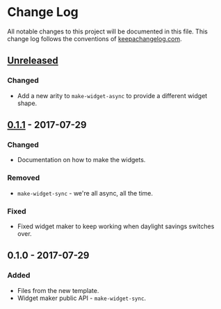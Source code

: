 # Change Log
All notable changes to this project will be documented in this file. This change log follows the conventions of [keepachangelog.com](http://keepachangelog.com/).

## [Unreleased]
### Changed
- Add a new arity to `make-widget-async` to provide a different widget shape.

## [0.1.1] - 2017-07-29
### Changed
- Documentation on how to make the widgets.

### Removed
- `make-widget-sync` - we're all async, all the time.

### Fixed
- Fixed widget maker to keep working when daylight savings switches over.

## 0.1.0 - 2017-07-29
### Added
- Files from the new template.
- Widget maker public API - `make-widget-sync`.

[Unreleased]: https://github.com/your-name/gui/compare/0.1.1...HEAD
[0.1.1]: https://github.com/your-name/gui/compare/0.1.0...0.1.1
